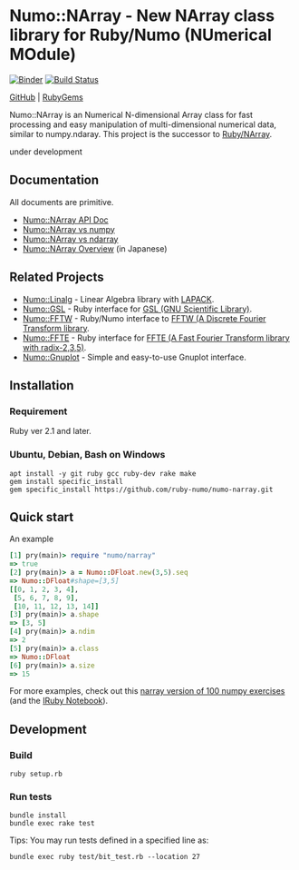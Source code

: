 # Numo::NArray - New NArray class library for Ruby/Numo (NUmerical MOdule)

[![Binder](http://mybinder.org/badge.svg)](http://mybinder.org/repo/ruby-numo/numo-narray)
[![Build Status](https://travis-ci.org/ruby-numo/numo-narray.svg?branch=master)](https://travis-ci.org/ruby-numo/numo-narray)

[GitHub](https://github.com/ruby-numo/numo-narray)
 | [RubyGems](https://rubygems.org/gems/numo-narray)

Numo::NArray is an Numerical N-dimensional Array class
for fast processing and easy manipulation of multi-dimensional numerical data,
similar to numpy.ndaray.
This project is the successor to [Ruby/NArray](http://masa16.github.io/narray/).

under development

## Documentation
All documents are primitive.

* [Numo::NArray API Doc](http://ruby-numo.github.io/narray/narray/frames.html)
* [Numo::NArray vs numpy](https://github.com/ruby-numo/numo-narray/wiki/Numo-vs-numpy)
* [Numo::NArray vs ndarray](https://github.com/ruby-numo/numo-narray/wiki/Numo-vs-ndarray)
* [Numo::NArray Overview](https://github.com/ruby-numo/numo-narray/wiki/Numo::NArray%E6%A6%82%E8%A6%81) (in Japanese)

## Related Projects
* [Numo::Linalg](https://github.com/ruby-numo/numo-linalg) - Linear Algebra library with [LAPACK](http://www.netlib.org/lapack/).
* [Numo::GSL](https://github.com/ruby-numo/numo-gsl) - Ruby interface for [GSL (GNU Scientific Library)](http://www.gnu.org/software/gsl/).
* [Numo::FFTW](https://github.com/ruby-numo/numo-fftw) - Ruby/Numo interface to [FFTW (A Discrete Fourier Transform library](http://www.fftw.org/).
* [Numo::FFTE](https://github.com/ruby-numo/numo-ffte) - Ruby interface for [FFTE (A Fast Fourier Transform library with radix-2,3,5)](http://www.ffte.jp/).
* [Numo::Gnuplot](https://github.com/ruby-numo/numo-gnuplot) - Simple and easy-to-use Gnuplot interface.

## Installation
### Requirement
Ruby ver 2.1 and later.

### Ubuntu, Debian, Bash on Windows
```shell
apt install -y git ruby gcc ruby-dev rake make
gem install specific_install
gem specific_install https://github.com/ruby-numo/numo-narray.git
```

## Quick start
An example
```ruby
[1] pry(main)> require "numo/narray"
=> true
[2] pry(main)> a = Numo::DFloat.new(3,5).seq
=> Numo::DFloat#shape=[3,5]
[[0, 1, 2, 3, 4],
 [5, 6, 7, 8, 9],
 [10, 11, 12, 13, 14]]
[3] pry(main)> a.shape
=> [3, 5]
[4] pry(main)> a.ndim
=> 2
[5] pry(main)> a.class
=> Numo::DFloat
[6] pry(main)> a.size
=> 15
```
For more examples, check out this [narray version of 100 numpy exercises](https://github.com/ruby-numo/numo-narray/wiki/100-narray-exercises) (and the [IRuby Notebook](https://github.com/ruby-numo/numo-narray/blob/master/100-narray-exercises.ipynb)).

## Development

### Build

```shell
ruby setup.rb
```

### Run tests

```shell
bundle install
bundle exec rake test
```

Tips: You may run tests defined in a specified line as:

```shell
bundle exec ruby test/bit_test.rb --location 27
```
